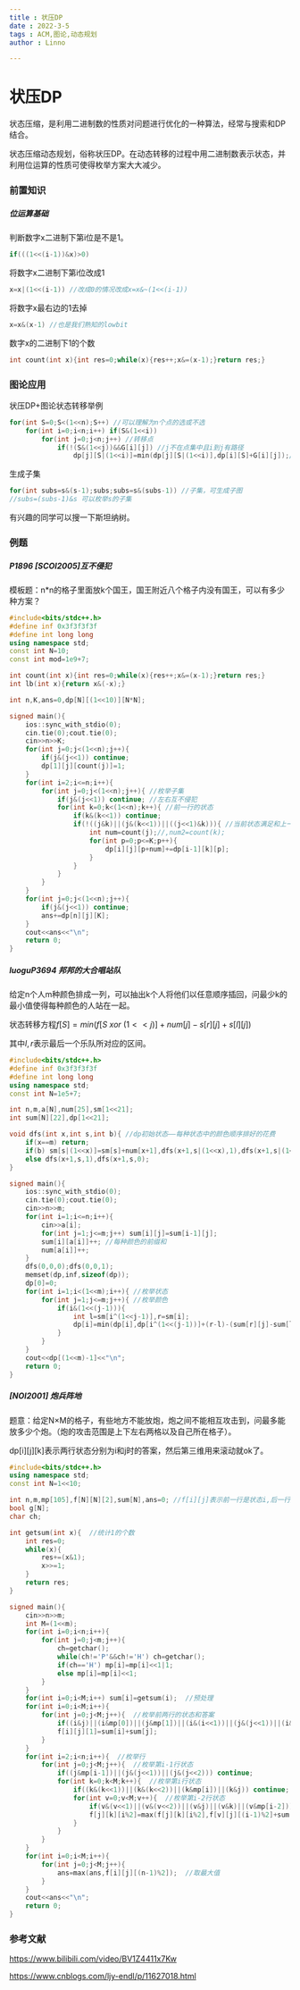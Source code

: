 ```yaml
---
title : 状压DP
date : 2022-3-5
tags : ACM,图论,动态规划
author : Linno

---
```




# 状压DP

状态压缩，是利用二进制数的性质对问题进行优化的一种算法，经常与搜索和DP结合。

状态压缩动态规划，俗称状压DP。在动态转移的过程中用二进制数表示状态，并利用位运算的性质可使得枚举方案大大减少。



### 前置知识

##### 位运算基础

判断数字x二进制下第i位是不是1。

```cpp
if(((1<<(i-1))&x)>0)
```

将数字x二进制下第i位改成1

```cpp
x=x|(1<<(i-1)) //改成0的情况改成x=x&~(1<<(i-1))
```

将数字x最右边的1去掉

```cpp
x=x&(x-1) //也是我们熟知的lowbit 
```

数字x的二进制下1的个数

```cpp
int count(int x){int res=0;while(x){res++;x&=(x-1);}return res;}
```



### 图论应用

状压DP+图论状态转移举例

```cpp
for(int S=0;S<(1<<n);S++) //可以理解为n个点的选或不选
    for(int i=0;i<n;i++) if(S&(1<<i))
        for(int j=0;j<n;j++) //转移点
            if(!(S&(1<<j))&&G[i][j]) //j不在点集中且i到j有路径
                dp[j][S|(1<<i)]=min(dp[j][S|(1<<i)],dp[i][S]+G[i][j]);//S表示点集，j是转移结点，G[i][j]是转移代价 
```

生成子集

```cpp
for(int subs=s&(s-1);subs;subs=s&(subs-1)) //子集，可生成子图
//subs=(subs-1)&s 可以枚举s的子集
```

有兴趣的同学可以搜一下斯坦纳树。



### 例题

##### P1896 [SCOI2005]互不侵犯

模板题：n*n的格子里面放k个国王，国王附近八个格子内没有国王，可以有多少种方案？

```cpp
#include<bits/stdc++.h>
#define inf 0x3f3f3f3f
#define int long long
using namespace std;
const int N=10;
const int mod=1e9+7;

int count(int x){int res=0;while(x){res++;x&=(x-1);}return res;}
int lb(int x){return x&(-x);}

int n,K,ans=0,dp[N][(1<<10)][N*N];

signed main(){
	ios::sync_with_stdio(0);
	cin.tie(0);cout.tie(0);
	cin>>n>>K;
	for(int j=0;j<(1<<n);j++){
		if(j&(j<<1)) continue;
		dp[1][j][count(j)]=1; 
	} 
	for(int i=2;i<=n;i++){
		for(int j=0;j<(1<<n);j++){ //枚举子集 
			if(j&(j<<1)) continue; //左右互不侵犯 
			for(int k=0;k<(1<<n);k++){ //前一行的状态
				if(k&(k<<1)) continue;
				if(!((j&k)||(j&(k<<1))||((j<<1)&k))){ //当前状态满足和上一行的状态互不侵犯 
					int num=count(j);//,num2=count(k);
					for(int p=0;p<=K;p++){
						dp[i][j][p+num]+=dp[i-1][k][p];
					}
				}
			}
		}
	}
	for(int j=0;j<(1<<n);j++){
		if(j&(j<<1)) continue;
		ans+=dp[n][j][K];
	}
	cout<<ans<<"\n";
	return 0;
}

```



##### luoguP3694 邦邦的大合唱站队

给定n个人m种颜色排成一列，可以抽出k个人将他们以任意顺序插回，问最少k的最小值使得每种颜色的人站在一起。

状态转移方程$f[S]=min(f[S\ xor\ (1<<j)]+num[j]-s[r][j]+s[l][j])$

其中$l,r$表示最后一个乐队所对应的区间。

```cpp
#include<bits/stdc++.h>
#define inf 0x3f3f3f3f
#define int long long
using namespace std;
const int N=1e5+7;

int n,m,a[N],num[25],sm[1<<21];
int sum[N][22],dp[1<<21];

void dfs(int x,int s,int b){ //dp初始状态——每种状态中的颜色顺序排好的花费 
	if(x==m) return;
	if(b) sm[s|(1<<x)]=sm[s]+num[x+1],dfs(x+1,s|(1<<x),1),dfs(x+1,s|(1<<x),0);
	else dfs(x+1,s,1),dfs(x+1,s,0);
}

signed main(){
	ios::sync_with_stdio(0);
	cin.tie(0);cout.tie(0);
	cin>>n>>m;
	for(int i=1;i<=n;i++){
		cin>>a[i];
		for(int j=1;j<=m;j++) sum[i][j]=sum[i-1][j];
		sum[i][a[i]]++; //每种颜色的前缀和 
		num[a[i]]++;
	}
	dfs(0,0,0);dfs(0,0,1);
	memset(dp,inf,sizeof(dp));
	dp[0]=0;
	for(int i=1;i<(1<<m);i++){ //枚举状态 
		for(int j=1;j<=m;j++){ //枚举颜色 
			if(i&(1<<(j-1))){ 
				int l=sm[i^(1<<j-1)],r=sm[i];
				dp[i]=min(dp[i],dp[i^(1<<(j-1))]+(r-l)-(sum[r][j]-sum[l][j]));
			}
		} 
	}
	cout<<dp[(1<<m)-1]<<"\n";
	return 0;
}

```



##### [NOI2001] 炮兵阵地

题意：给定N×M的格子，有些地方不能放炮，炮之间不能相互攻击到，问最多能放多少个炮。（炮的攻击范围是上下左右两格以及自己所在格子）。

dp\[i]\[j]\[k]表示两行状态分别为i和j时的答案，然后第三维用来滚动就ok了。

```cpp
#include<bits/stdc++.h>
using namespace std;
const int N=1<<10;

int n,m,mp[105],f[N][N][2],sum[N],ans=0; //f[i][j]表示前一行是状态i,后一行是状态j的答案，第三位用来滚动 
bool g[N];
char ch;

int getsum(int x){  //统计1的个数 
	int res=0;
	while(x){
		res+=(x&1);
		x>>=1;
	} 
	return res;
}

signed main(){
	cin>>n>>m;
	int M=(1<<m);
	for(int i=0;i<n;i++){
		for(int j=0;j<m;j++){
			ch=getchar();
			while(ch!='P'&&ch!='H') ch=getchar();
			if(ch=='H') mp[i]=mp[i]<<1|1;
			else mp[i]=mp[i]<<1;
		} 
	}	
	for(int i=0;i<M;i++) sum[i]=getsum(i);  //预处理 
	for(int i=0;i<M;i++){
		for(int j=0;j<M;j++){  //枚举前两行的状态和答案 
			if((i&j)||(i&mp[0])||(j&mp[1])||(i&(i<<1))||(j&(j<<1))||(i&(i<<2))||(j&(j<<2))) continue;
			f[i][j][1]=sum[i]+sum[j];
		}
	}
	for(int i=2;i<n;i++){  //枚举行 
		for(int j=0;j<M;j++){  //枚举第i-1行状态 
			if((j&mp[i-1])||(j&(j<<1))||(j&(j<<2))) continue;
			for(int k=0;k<M;k++){  //枚举第i行状态 
				if((k&(k<<1))||(k&(k<<2))||(k&mp[i])||(k&j)) continue;
				for(int v=0;v<M;v++){  //枚举第i-2行状态 
					if(v&(v<<1)||(v&(v<<2))||(v&j)||(v&k)||(v&mp[i-2])) continue;
					f[j][k][i%2]=max(f[j][k][i%2],f[v][j][(i-1)%2]+sum[k]);
				}
			}
		}
	}
	for(int i=0;i<M;i++){
		for(int j=0;j<M;j++){
			ans=max(ans,f[i][j][(n-1)%2]);  //取最大值 
		}
	}
	cout<<ans<<"\n";
	return 0;
}
```



### 参考文献

https://www.bilibili.com/video/BV1Z4411x7Kw

https://www.cnblogs.com/ljy-endl/p/11627018.html
